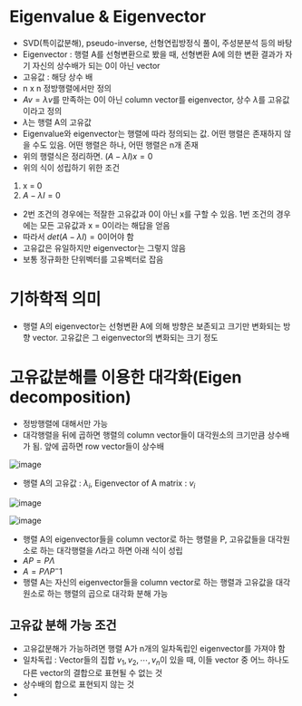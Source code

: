 # Eigenvalue & Eigenvector

- SVD(특이값분해), pseudo-inverse, 선형연립방정식 풀이, 주성분분석 등의 바탕
- Eigenvector : 행렬 A를 선형변환으로 봤을 때, 선형변환 A에 의한 변환 결과가 자기 자신의 상수배가 되는 0이 아닌 vector
- 고유값 : 해당 상수 배
- n x n 정방행렬에서만 정의
- $Av = \lambda v$를 만족하는 0이 아닌 column vector를 eigenvector, 상수 $\lambda$를 고유값이라고 정의
- $\lambda$는 행렬 A의 고유값
- Eigenvalue와 eigenvector는 행렬에 따라 정의되는 값. 어떤 행렬은 존재하지 않을 수도 있음. 어떤 행렬은 하나, 어떤 행렬은 n개 존재
- 위의 행렬식은 정리하면. $(A-\lambda I)x = 0$
- 위의 식이 성립하기 위한 조건
1. x = 0
2. $A-\lambda I = 0$
- 2번 조건의 경우에는 적잘한 고유값과 0이 아닌 x를 구할 수 있음. 1번 조건의 경우에는 모든 고유값과 x = 0이라는 해답을 얻음
- 따라서 $det(A-\lambda I) = 0$이어야 함
- 고유값은 유일하지만 eigenvector는 그렇지 않음
- 보통 정규화한 단위벡터를 고유벡터로 잡음

# 기하학적 의미
- 행렬 A의 eigenvector는 선형변환 A에 의해 방향은 보존되고 크기만 변화되는 방향 vector. 고유값은 그 eigenvector의 변화되는 크기 정도

# 고유값분해를 이용한 대각화(Eigen decomposition)
- 정방행렬에 대해서만 가능
- 대각행렬을 뒤에 곱하면 행렬의 column vector들이 대각원소의 크기만큼 상수배가 됨. 앞에 곱하면 row vector들이 상수배

![image](https://github.com/as9786/ML-DLPratice/assets/80622859/82e7a2dd-d827-469b-a315-3ccc6ac5da33)

- 행렬 A의 고유값 : $\lambda_i$, Eigenvector of A matrix : $v_i$

![image](https://github.com/as9786/ML-DLPratice/assets/80622859/eb7debf0-69f6-4b5d-9747-f4d8f790ac49)

![image](https://github.com/as9786/ML-DLPratice/assets/80622859/4c55a978-7550-4437-a7f7-fb4c7be4727c)

- 행렬 A의 eigenvector들을 column vector로 하는 행렬을 P, 고유값들을 대각원소로 하는 대각행렬을 $\Lambda$라고 하면 아래 식이 성립
- $AP = P\Lambda$
- $A=P\Lambda P^-1$
- 행렬 A는 자신의 eigenvector들을 column vector로 하는 행렬과 고유값을 대각원소로 하는 행렬의 곱으로 대각화 분해 가능

## 고유값 분해 가능 조건
- 고유값분해가 가능하려면 행렬 A가 n개의 일차독립인 eigenvector를 가져야 함
- 일차독립 : Vector들의 집합 ${v_1,v_2,\cdots,v_n}$이 있을 때, 이들 vector 중 어느 하나도 다른 vector의 결합으로 표현될 수 없는 것
- 상수배의 합으로 표현되지 않는 것
- 




